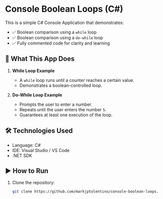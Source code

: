 # Console Boolean Loops (C#)

This is a simple C# Console Application that demonstrates:

- ✅ Boolean comparison using a `while` loop  
- ✅ Boolean comparison using a `do-while` loop  
- ✅ Fully commented code for clarity and learning

## 🧠 What This App Does

1. **While Loop Example**
   - A `while` loop runs until a counter reaches a certain value.
   - Demonstrates a boolean-controlled loop.

2. **Do-While Loop Example**
   - Prompts the user to enter a number.
   - Repeats until the user enters the number `5`.
   - Guarantees at least one execution of the loop.

## 🛠 Technologies Used

- Language: C#
- IDE: Visual Studio / VS Code
- .NET SDK

## ▶️ How to Run

1. Clone the repository:
   ```bash
   git clone https://github.com/markjptolentino/console-boolean-loops.git
